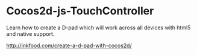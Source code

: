 # Cocos2d-js-TouchController
Learn how to create a D-pad which will work across all devices with html5 and native support. 

http://inkfood.com/create-a-d-pad-with-cocos2d/
